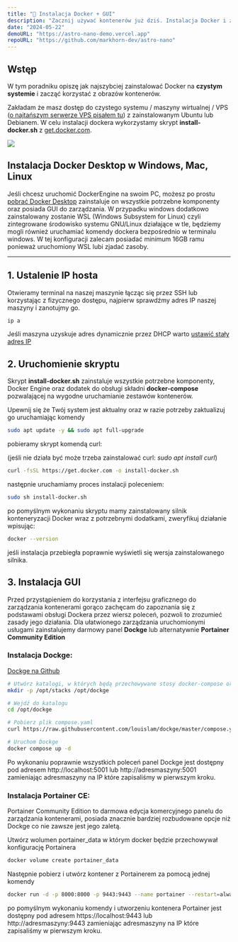 ```yaml
---
title: "🐳 Instalacja Docker + GUI"
description: "Zacznij używać kontenerów już dziś. Instalacja Docker i zarządzanie z GUI"
date: "2024-05-22"
demoURL: "https://astro-nano-demo.vercel.app"
repoURL: "https://github.com/markhorn-dev/astro-nano"
---
```


## Wstęp

W tym poradniku opiszę jak najszybciej zainstalować Docker na **czystym systemie** i zacząć korzystać z obrazów kontenerów. 

Zakładam że masz dostęp do czystego systemu / maszyny wirtualnej / VPS ([o najtańszym serwerze VPS pisałem tu](../kolekcje/tanie-hostingi#najta%C5%84szy-serwer-vps)) z zainstalowanym Ubuntu lub Debianem. W celu instalacji dockera wykorzystamy skrypt **install-docker.sh** z [get.docker.com](https://get.docker.com/).

![](/fajne-rzeczy/blog/docker.jpg)

## Instalacja Docker Desktop w Windows, Mac, Linux

Jeśli chcesz uruchomić DockerEngine na swoim PC, możesz po prostu [pobrać Docker Desktop](https://www.docker.com/products/docker-desktop/) zainstaluje on wszystkie potrzebne komponenty oraz posiada GUI do zarządzania. W przypadku windows dodatkowo zainstalowany zostanie WSL (Windows Subsystem for Linux) czyli zintegrowane środowisko systemu GNU/Linux działające w tle, będziemy mogli również uruchamiać komendy dockera bezpośrednio w terminalu windows. W tej konfiguracji zalecam posiadać minimum 16GB ramu ponieważ uruchomiony WSL lubi zjadać zasoby.

---

## 1. Ustalenie IP hosta

Otwieramy terminal na naszej maszynie łącząc się przez SSH lub korzystając z fizycznego dostępu, najpierw sprawdźmy adres IP naszej maszyny i zanotujmy go.

```sh
ip a
```

Jeśli maszyna uzyskuje adres dynamicznie przez DHCP warto [ustawić stały adres IP](https://porady-it.pl/linux/linux-ustawic-statyczny-adres-ip-poziomu-konsoli/)

## 2. Uruchomienie skryptu

Skrypt **install-docker.sh** zainstaluje wszystkie potrzebne komponenty, Docker Engine oraz dodatek do obsługi składni **docker-compose** pozwalającej na wygodne uruchamianie zestawów kontenerów.

Upewnij się że Twój system jest aktualny oraz w razie potrzeby zaktualizuj go uruchamiając komendy

```sh
sudo apt update -y && sudo apt full-upgrade
```

pobieramy skrypt komendą curl: 

(jeśli nie działa być może trzeba zainstalować curl: *sudo apt install curl*)

```sh
curl -fsSL https://get.docker.com -o install-docker.sh
```

następnie uruchamiamy proces instalacji poleceniem:

```sh
sudo sh install-docker.sh
```

po pomyślnym wykonaniu skryptu mamy zainstalowany silnik konteneryzacji Docker wraz z potrzebnymi dodatkami, zweryfikuj działanie wpisując:

```sh
docker --version
```

jeśli instalacja przebiegła poprawnie wyświetli się wersja zainstalowanego silnika.

## 3. Instalacja GUI

Przed przystąpieniem do korzystania z interfejsu graficznego do zarządzania kontenerami gorąco zachęcam do zapoznania się z podstawami obsługi Dockera przez wiersz poleceń, pozwoli to zrozumieć zasady jego działania. Dla ułatwionego zarządzania uruchomionymi usługami zainstalujemy darmowy panel **Dockge** lub alternatywnie **Portainer Community Edition**

### Instalacja Dockge:
[Dockge na Github](https://github.com/louislam/dockge)

```sh
# Utwórz katalogi, w których będą przechowywane stosy docker-compose oraz pliki stosu Dockge.
mkdir -p /opt/stacks /opt/dockge

# Wejdź do katalogu
cd /opt/dockge

# Pobierz plik compose.yaml
curl https://raw.githubusercontent.com/louislam/dockge/master/compose.yaml --output compose.yaml

# Uruchom Dockge
docker compose up -d

```

Po wykonaniu poprawnie wszystkich poleceń panel Dockge jest dostępny pod adresem http://localhost:5001 lub http://adresmaszyny:5001 zamieniając adresmaszyny na IP które zapisaliśmy w pierwszym kroku.


### Instalacja Portainer CE:

Portainer Community Edition to darmowa edycja komercyjnego panelu do zarządzania kontenerami, posiada znacznie bardziej rozbudowane opcje niż Dockge co nie zawsze jest jego zaletą.

Utwórz wolumen portainer_data w którym docker będzie przechowywał konfigurację Portainera

```sh
docker volume create portainer_data
```

Następnie pobierz i utwórz kontener z Portainerem za pomocą jednej komendy

```sh
docker run -d -p 8000:8000 -p 9443:9443 --name portainer --restart=always -v /var/run/docker.sock:/var/run/docker.sock -v portainer_data:/data portainer/portainer-ce:latest
```

po pomyślnym wykonaniu komendy i utworzeniu kontenera Portainer jest dostępny pod adresem https://localhost:9443 lub http://adresmaszyny:9443 zamieniając adresmaszyny na IP które zapisaliśmy w pierwszym kroku.
